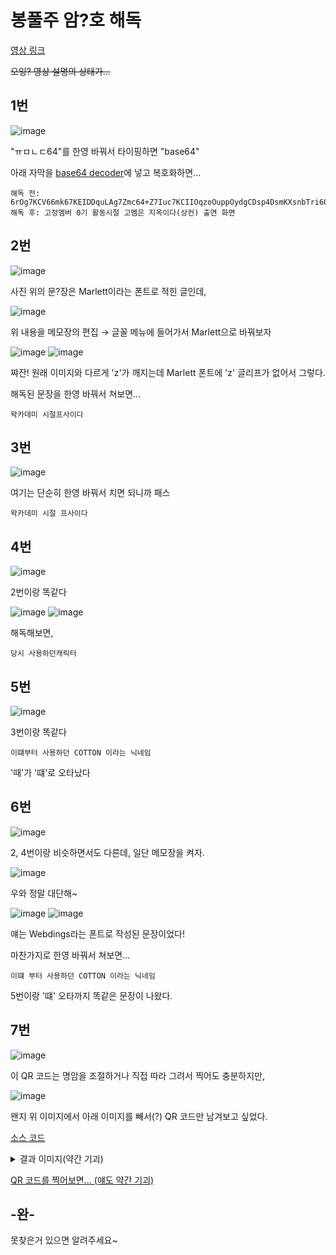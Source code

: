 # 봉풀주 암?호 해독

[영상 링크](https://youtu.be/6ZKK9kLGOUU)

~~오잉? 영상 설명의 상태가...~~

## 1번

![image](1base64.png)

"ㅠㅁㄴㄷ64"를 한영 바꿔서 타이핑하면 "base64"

아래 자막을 [base64 decoder](https://www.base64decode.org/)에 넣고 복호화하면...

```text
해독 전: 6rOg7KCV66mk67KEIDDquLAg7Zmc64+Z7Iuc7KCIIOqzoOuppOydgCDsp4DsmKXsnbTri6Qo7IOB7LuoKSDstpzsl7Ag7ZmU66m0
해독 후: 고정멤버 0기 활동시절 고멤은 지옥이다(상컨) 출연 화면
```

## 2번

![image](2marlett/0.png)

사진 위의 문?장은 Marlett이라는 폰트로 적힌 글인데,

![image](2marlett/3.png)

위 내용을 메모장의 편집 → 글꼴 메뉴에 들어가서 Marlett으로 바꿔보자

![image](2marlett/2.png)
![image](2marlett/1.png)

쨔잔! 원래 이미지와 다르게 'z'가 깨지는데 Marlett 폰트에 'z' 글리프가 없어서 그렇다.

해독된 문장을 한영 바꿔서 쳐보면...

```text
왁카데미 시절프사이다
```

## 3번

![image](3wakademy.png)

여기는 단순히 한영 바꿔서 치면 되니까 패스

```text
왁카데미 시절 프사이다
```

## 4번

![image](4marlett/0.png)

2번이랑 똑같다

![image](4marlett/1.png)
![image](4marlett/2.png)

해독해보면,

```text
당시 사용하던캐릭터
```

## 5번

![image](5cotton.png)

3번이랑 똑같다

```text
이떄부터 사용하던 COTTON 이라는 닉네임
```

'때'가 '떄'로 오타났다

## 6번

![image](6webdings/0.png)

2, 4번이랑 비슷하면서도 다른데, 일단 메모장을 켜자.

![image](6webdings/1.png)

우와 정말 대단해~

![image](6webdings/2.png)
![image](6webdings/3.png)

얘는 Webdings라는 폰트로 작성된 문장이었다!

마찬가지로 한영 바꿔서 쳐보면...

```text
이떄 부터 사용하던 COTTON 이라는 닉네임
```

5번이랑 '떄' 오타까지 똑같은 문장이 나왔다.

## 7번

![image](7qr/qr.png)

이 QR 코드는 명암을 조절하거나 직접 따라 그려서 찍어도 충분하지만,

![image](7qr/noqr.png)

왠지 위 이미지에서 아래 이미지를 빼서(?) QR 코드만 남겨보고 싶었다.

[소스 코드](7qr/main.py)

<details>
  <summary>
    결과 이미지(약간 기괴)
  </summary>

![image](7qr/result.png)

</details>

[QR 코드를 찍어보면... (얘도 약간 기괴)](https://qr.me-qr.com/5wern7qh)

## -완-

못찾은거 있으면 알려주세요~
